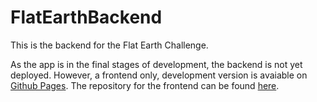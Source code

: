 # FlatEarthBackend
This is the backend for the Flat Earth Challenge.

As the app is in the final stages of development, the backend is not yet deployed.
However, a frontend only, development version is avaiable on [Github Pages](https://lucaignatescu.github.io/FlatEarthProject/).
The repository for the frontend can be found [here](https://github.com/LucaIgnatescu/FlatEarthProject).





